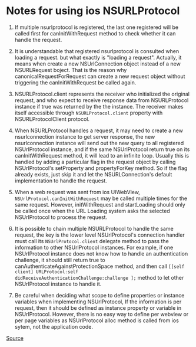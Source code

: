 # Notes for using ios NSURLProtocol

1. If multiple nsurlprotocol is registered, the last one registered will be called first for canInitWithRequest method to check whether it can handle the request.

2. It is understandable that registered nsurlprotocol is consulted when loading a request. but what exactly is "loading a request". Actually, it means when create a new NSUrlConnection object instead of a new NSURLRequest boject. That is the reason why canonicalRequestForRequest can create a new request object without triggering the canInitWithRequest be called again.

3. NSURLProtocol.client represents the receiver who initialized the original request, and who expect to receive response data from NSURLProtocol instance if true was returned by the the instance. The receiver makes itself accessible through `NSURLProtocol.client` property with NSURLProtocolClient protocol.

4. When NSURLProtocol handles a request, it may need to create a new nsurlconnection instance to get server response, the new nsurlconnection instance will send out the new query to all registered NSUrlProtocol instance, and if the same NSUrlProtocol return true on its canInitWithRequest method, it will lead to an infinite loop. Usually this is handled by adding a particular flag in the request object by calling NSUrlProtocol's setProperty and propertyForKey method. So if the flag already exists, just skip it and let the NSURLConnection's default implementation to handle the request.

5. When a web request was sent from ios UIWebView, `NSUrlProtocol.canInitWithRequest` may be called multiple times for the same request. However, initWithRequest and startLoading should only be called once when the URL Loading system asks the selected NSUrlProtocol to process the request.

6. It is possible to chain multiple NSURLProtocol to handle the same request, the key is the lower level NSUrlProtocol's connection handler must call its `NSUrlProtocol.client` delegate method to pass the information to other NSUrlProtocol instances. For example, if one NSUrlProtocol instance does not know how to handle an authentication challenge, it should still return true to canAuthenticateAgainstProtectionSpace method, and then call `[[self client] URLProtocol:self didReceiveAuthenticationChallenge:challenge ];` method to let other NSUrlProtocol instance to handle it.

7. Be careful when deciding what scope to define properties or instance variables when implementing NSUrlProtocol, If the information is per request, then it should be defined as instance property or variable in NSUrlProtocol. However, there is no easy way to define per webview or per page variables as NSUrlProtocol alloc method is called from ios sytem, not the application code.

[Source](http://jonathanblog2000.blogspot.jp/2014/04/using-ios-nsurlprotocol.html)